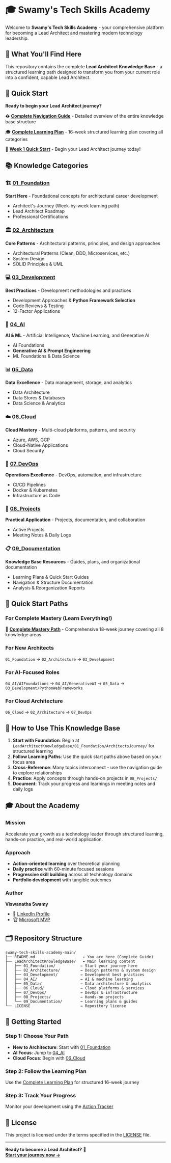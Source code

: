 # 🎓 Swamy's Tech Skills Academy

Welcome to **Swamy's Tech Skills Academy** - your comprehensive platform for becoming a Lead Architect and mastering modern technology leadership.

## 🎯 What You'll Find Here

This repository contains the complete **Lead Architect Knowledge Base** - a structured learning path designed to transform you from your current role into a confident, capable Lead Architect.

## 🚀 Quick Start

**Ready to begin your Lead Architect journey?**

� **[Complete Navigation Guide](LeadArchitectKnowledgeBase/09_Documentation/00_NAVIGATION_GUIDE.md)** - Detailed overview of the entire knowledge base structure

🎓 **[Complete Learning Plan](LeadArchitectKnowledgeBase/09_Documentation/COMPLETE_LEARNING_PLAN.md)** - 16-week structured learning plan covering all categories

🚀 **[Week 1 Quick Start](LeadArchitectKnowledgeBase/09_Documentation/WEEK1_QUICK_START.md)** - Begin your Lead Architect journey today!

## 📚 Knowledge Categories

### 🏗️ [01_Foundation](LeadArchitectKnowledgeBase/01_Foundation/ReadMe.md)

**Start Here** - Foundational concepts for architectural career development

- Architect's Journey (Week-by-week learning path)
- Lead Architect Roadmap
- Professional Certifications

### 🏛️ [02_Architecture](LeadArchitectKnowledgeBase/02_Architecture/ReadMe.md)

**Core Patterns** - Architectural patterns, principles, and design approaches

- Architectural Patterns (Clean, DDD, Microservices, etc.)
- System Design
- SOLID Principles & UML

### 💻 [03_Development](LeadArchitectKnowledgeBase/03_Development/ReadMe.md)

**Best Practices** - Development methodologies and practices

- Development Approaches & **Python Framework Selection**
- Code Reviews & Testing
- 12-Factor Applications

### 🤖 [04_AI](LeadArchitectKnowledgeBase/04_AI/ReadMe.md)

**AI & ML** - Artificial Intelligence, Machine Learning, and Generative AI

- AI Foundations
- **Generative AI & Prompt Engineering**
- ML Foundations & Data Science

### 📊 [05_Data](LeadArchitectKnowledgeBase/05_Data/ReadMe.md)

**Data Excellence** - Data management, storage, and analytics

- Data Architecture
- Data Stores & Databases
- Data Science & Analytics

### ☁️ [06_Cloud](LeadArchitectKnowledgeBase/06_Cloud/ReadMe.md)

**Cloud Mastery** - Multi-cloud platforms, patterns, and security

- Azure, AWS, GCP
- Cloud-Native Applications
- Cloud Security

### 🔄 [07_DevOps](LeadArchitectKnowledgeBase/07_DevOps/ReadMe.md)

**Operations Excellence** - DevOps, automation, and infrastructure

- CI/CD Pipelines
- Docker & Kubernetes
- Infrastructure as Code

### 📁 [08_Projects](LeadArchitectKnowledgeBase/08_Projects/ReadMe.md)

**Practical Application** - Projects, documentation, and collaboration

- Active Projects
- Meeting Notes & Daily Logs

### 📋 [09_Documentation](LeadArchitectKnowledgeBase/09_Documentation/ReadMe.md)

**Knowledge Base Resources** - Guides, plans, and organizational documentation

- Learning Plans & Quick Start Guides
- Navigation & Structure Documentation
- Analysis & Reorganization Reports

## 🚀 Quick Start Paths

### **For Complete Mastery (Learn Everything!)**

🌟 **[Complete Mastery Path](LeadArchitectKnowledgeBase/09_Documentation/COMPLETE_MASTERY_PATH.md)** - Comprehensive 18-week journey covering all 8 knowledge areas

### **For New Architects**

`01_Foundation` → `02_Architecture` → `03_Development`

### **For AI-Focused Roles**

`04_AI/AIFoundations` → `04_AI/GenerativeAI` → `05_Data` → `03_Development/PythonWebFrameworks`

### **For Cloud Architecture**

`06_Cloud` → `02_Architecture` → `07_DevOps`

## 📖 How to Use This Knowledge Base

1. **Start with Foundation**: Begin at `LeadArchitectKnowledgeBase/01_Foundation/ArchitectsJourney/` for structured learning
2. **Follow Learning Paths**: Use the quick start paths above based on your focus area
3. **Cross-Reference**: Many topics interconnect - use the navigation guide to explore relationships
4. **Practice**: Apply concepts through hands-on projects in `08_Projects/`
5. **Document**: Track your progress and learnings in meeting notes and daily logs

## 🎓 About the Academy

### **Mission**

Accelerate your growth as a technology leader through structured learning, hands-on practice, and real-world application.

### **Approach**

- **Action-oriented learning** over theoretical planning
- **Daily practice** with 60-minute focused sessions
- **Progressive skill building** across all technology domains
- **Portfolio development** with tangible outcomes

### **Author**

**Viswanatha Swamy**

- 🔗 [LinkedIn Profile](https://www.linkedin.com/in/viswanatha-swamy-b57326128/)
- 🏆 [Microsoft MVP](https://mvp.microsoft.com/en-US/MVP/profile/e5303266-fa36-ec11-b6e6-00224825194e)

## 🗂️ Repository Structure

```text
swamy-tech-skills-academy-main/
├── README.md                     ← You are here (Complete Guide)
├── LeadArchitectKnowledgeBase/   ← Main learning content
│   ├── 01_Foundation/           ← Start your journey here
│   ├── 02_Architecture/         ← Design patterns & system design
│   ├── 03_Development/          ← Development best practices
│   ├── 04_AI/                   ← AI & machine learning
│   ├── 05_Data/                 ← Data architecture & analytics
│   ├── 06_Cloud/                ← Cloud platforms & services
│   ├── 07_DevOps/               ← DevOps & infrastructure
│   ├── 08_Projects/             ← Hands-on projects
│   └── 09_Documentation/        ← Learning plans & guides
└── LICENSE                      ← Repository license
```

## 🏁 Getting Started

### Step 1: Choose Your Path

- **New to Architecture**: Start with [01_Foundation](LeadArchitectKnowledgeBase/01_Foundation/ReadMe.md)
- **AI Focus**: Jump to [04_AI](LeadArchitectKnowledgeBase/04_AI/ReadMe.md)
- **Cloud Focus**: Begin with [06_Cloud](LeadArchitectKnowledgeBase/06_Cloud/ReadMe.md)

### Step 2: Follow the Learning Plan

Use the [Complete Learning Plan](LeadArchitectKnowledgeBase/09_Documentation/COMPLETE_LEARNING_PLAN.md) for structured 16-week journey

### Step 3: Track Your Progress

Monitor your development using the [Action Tracker](LeadArchitectKnowledgeBase/01_Foundation/ArchitectsJourney/ACTION_TRACKER.md)

## 📖 License

This project is licensed under the terms specified in the [LICENSE](LICENSE) file.

---

**Ready to become a Lead Architect?** 🚀  
**[Start your journey now →](LeadArchitectKnowledgeBase/01_Foundation/ArchitectsJourney/START_HERE.md)**

